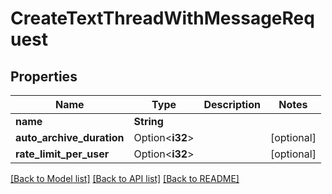 # CreateTextThreadWithMessageRequest

## Properties

Name | Type | Description | Notes
------------ | ------------- | ------------- | -------------
**name** | **String** |  | 
**auto_archive_duration** | Option<**i32**> |  | [optional]
**rate_limit_per_user** | Option<**i32**> |  | [optional]

[[Back to Model list]](../README.md#documentation-for-models) [[Back to API list]](../README.md#documentation-for-api-endpoints) [[Back to README]](../README.md)


